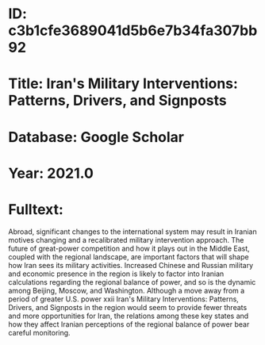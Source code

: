 # ID: c3b1cfe3689041d5b6e7b34fa307bb92
# Title: Iran's Military Interventions: Patterns, Drivers, and Signposts
# Database: Google Scholar
# Year: 2021.0
# Fulltext:
Abroad, significant changes to the international system may result in Iranian motives changing and a recalibrated military intervention approach.
The future of great-power competition and how it plays out in the Middle East, coupled with the regional landscape, are important factors that will shape how Iran sees its military activities.
Increased Chinese and Russian military and economic presence in the region is likely to factor into Iranian calculations regarding the regional balance of power, and so is the dynamic among Beijing, Moscow, and Washington.
Although a move away from a period of greater U.S. power xxii Iran's Military Interventions: Patterns, Drivers, and Signposts in the region would seem to provide fewer threats and more opportunities for Iran, the relations among these key states and how they affect Iranian perceptions of the regional balance of power bear careful monitoring.